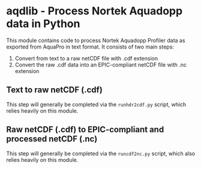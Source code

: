 # aqdlib - Process Nortek Aquadopp data in Python

This module contains code to process Nortek Aquadopp Profiler data as exported from AquaPro in text format. It consists of two main steps:

1. Convert from text to a raw netCDF file with .cdf extension
2. Convert the raw .cdf data into an EPIC-compliant netCDF file with .nc extension

## Text to raw netCDF (.cdf)

This step will generally be completed via the `runhdr2cdf.py` script, which relies heavily on this module.

## Raw netCDF (.cdf) to EPIC-compliant and processed netCDF (.nc)

This step will generally be completed via the `runcdf2nc.py` script, which also relies heavily on this module.